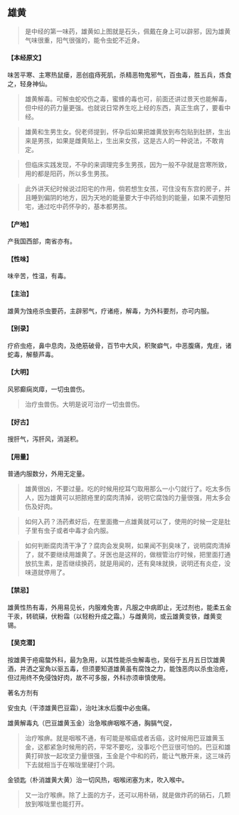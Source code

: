 ## 雄黄

> 是中经的第一味药，雄黄如上图就是石头，佩戴在身上可以辟邪，因为雄黄气味很重，阳气很强的，能令虫蛇不近身。

#### 【本经原文】
味苦平寒、主寒热鼠瘘，恶创疽痔死肌，杀精恶物鬼邪气，百虫毒，胜五兵，炼食之，轻身神仙。

> 雄黄解毒。可解虫蛇咬伤之毒，蜜蜂的毒也可，前面还讲过景天也能解毒，但中经的药力量更强。也就说日常养生吃上经的东西，真正生病了，要看中经。

> 雄黄和生男生女。倪老师提到，怀孕后如果把雄黄放到布包贴到肚脐，生出来是男孩，如果是雌黄贴上，生出来女孩，这是古人的一种说法，不敢肯定。

> 但临床实践发现，不孕的来调理完多生男孩，因为一般不孕就是宫寒所致，用的都是阳药，所以多生男孩。

> 此外讲天纪时候说过阳宅的作用，倘若想生女孩，可住没有东宫的房子，并且睡到偏阴的地方，因为天地的能量要大于中药给到的能量，如果不调整阳宅，通过吃中药怀孕的，基本都男孩。‍

#### 【产地】
产我国西部，南省亦有。
#### 【性味】
味辛苦，性温，有毒。
#### 【主治】
雄黄为蚀疮杀虫要药，主辟邪气，疗诸疮，解毒，为外科要剂，亦可内服。
#### 【别录】
疗疥虫疮，鼻中息肉，及绝筋破骨，百节中大风，积聚癖气，中恶腹痛，鬼疰，诸蛇毒，解藜芦毒。
#### 【大明】
风邪癫痫岚瘴，一切虫兽伤。

> 治疗虫兽伤。大明是说可治疗一切虫兽伤。

#### 【好古】
搜肝气，泻肝风，消涎积。
#### 【用量】
普通内服数分，外用无定量。

> 雄黄很凶，不要过量。吃的时候用挖耳勺取用那么一小勺就行了。吃太多伤人，因为雄黄可以把脓疮里的腐肉清掉，说明它腐蚀的力量很强，用太多会伤及好肉。

> 如何入药？汤药煮好后，在里面撒一点雄黄就可以了，使用的时候一定是肚子里有虫子或者中毒才会内服。

> 如何判断腐肉清干净了？腐肉会发臭啊，如果闻不到臭味了，说明腐肉清掉了，就不要继续用雄黄了。牙医也是这样的，做根管治疗时候，把里面打通放抗生素，是否继续换药，就是用闻的，还有臭味就换，说明还有炎症，没味道就停用了。

#### 【禁忌】
雄黄性热有毒，外用易见长，内服难免害，凡服之中病即止，无过剂也，能柔五金干汞，转硫磺，伏粉霜（以轻粉升成之霜。）与雌黄同，或云雄黄变铁，雌黄变锡。
#### 【吴克潜】
按雄黄于疮痬螫外科，最为急用，以其性能杀虫解毒也，吴俗于五月五日饮雄黄酒，并洒之室角以驱五毒，但须要知道雄黄虽有腐蚀之力，能蚀恶肉以杀虫治疮，但过用终不免侵蚀好肉，故不可多服，外科亦须审慎使用。


著名方剂有

安虫丸（干漆雄黄巴豆霜），治吐沫水后腹中必虫痛。

雄黄解毒丸（巴豆雄黄玉金）治急喉痹咽喉不通，胸膈气促，

> 治疗喉痹。就是咽喉不通，有可能是喉癌或者舌癌，这时候用巴豆雄黄玉金，这都紧急时候用的药，平常不要吃，没事吃个巴豆很可怕的。巴豆和雄黄打碎放一起攻坚力量很强，玉金是个中和的药，能让气散开来，这三味药下去就相当于在喉咙里硬打个洞。

金锁匙（朴消雄黄大黄）治一切风热，咽喉闭塞为末，吹入喉中。

> 又一治疗喉痹。除了上面的方子，还可以用朴硝，就是做炸药的硝石，几颗放到喉咙里也能打开。